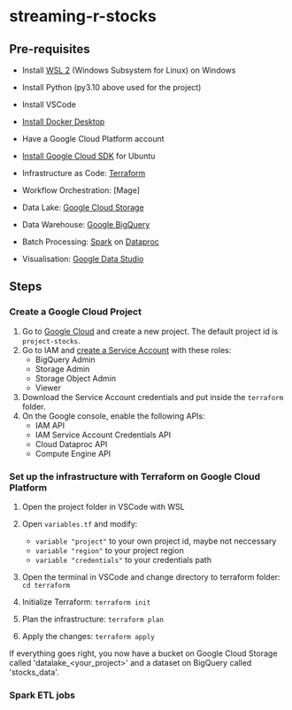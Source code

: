 # streaming-r-stocks


## Pre-requisites
- Install [WSL 2](https://docs.microsoft.com/en-us/windows/wsl/install) (Windows Subsystem for Linux) on Windows
- Install Python (py3.10 above used for the project)
- Install VSCode
- [Install Docker Desktop](https://docs.docker.com/desktop/windows/install/)
- Have a Google Cloud Platform account
- [Install Google Cloud SDK](https://cloud.google.com/sdk/docs/install-sdk#deb) for Ubuntu

-  Infrastructure as Code: [Terraform](https://www.terraform.io/downloads/)
- Workflow Orchestration: [Mage]
- Data Lake: [Google Cloud Storage](https://cloud.google.com/storage)
- Data Warehouse: [Google BigQuery](https://cloud.google.com/bigquery)
- Batch Processing: [Spark](https://spark.apache.org/) on [Dataproc](https://cloud.google.com/dataproc)
- Visualisation: [Google Data Studio](https://datastudio.google.com/)


## Steps

### Create a Google Cloud Project
1. Go to [Google Cloud](https://console.cloud.google.com/) and create a new project. The default project id is `project-stocks`. 
2. Go to IAM and [create a Service Account](https://cloud.google.com/docs/authentication/getting-started#creating_a_service_account) with these roles:
    - BigQuery Admin
    - Storage Admin
    - Storage Object Admin
    - Viewer
3. Download the Service Account credentials and put inside the `terraform` folder.
4. On the Google console, enable the following APIs:
    - IAM API
    - IAM Service Account Credentials API
    - Cloud Dataproc API
    - Compute Engine API

### Set up the infrastructure with Terraform on Google Cloud Platform

1. Open the project folder in VSCode with WSL
2. Open `variables.tf` and modify:
    
    * `variable "project"` to your own project id, maybe not neccessary
    * `variable "region"` to your project region
    * `variable "credentials"` to your credentials path
3. Open the terminal in VSCode and change directory to terraform folder: `cd terraform` 
4. Initialize Terraform: `terraform init`
5. Plan the infrastructure: `terraform plan`
6. Apply the changes: `terraform apply`

If everything goes right, you now have a bucket on Google Cloud Storage called 'datalake_<your_project>' and a dataset on BigQuery called 'stocks_data'.


### Spark ETL jobs
